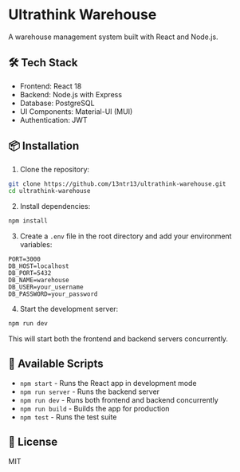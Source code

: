 # Ultrathink Warehouse

A warehouse management system built with React and Node.js.

## 🛠️ Tech Stack

- Frontend: React 18
- Backend: Node.js with Express
- Database: PostgreSQL
- UI Components: Material-UI (MUI)
- Authentication: JWT

## 📦 Installation

1. Clone the repository:
```bash
git clone https://github.com/13ntr13/ultrathink-warehouse.git
cd ultrathink-warehouse
```

2. Install dependencies:
```bash
npm install
```

3. Create a `.env` file in the root directory and add your environment variables:
```env
PORT=3000
DB_HOST=localhost
DB_PORT=5432
DB_NAME=warehouse
DB_USER=your_username
DB_PASSWORD=your_password
```

4. Start the development server:
```bash
npm run dev
```

This will start both the frontend and backend servers concurrently.

## 🚀 Available Scripts

- `npm start` - Runs the React app in development mode
- `npm run server` - Runs the backend server
- `npm run dev` - Runs both frontend and backend concurrently
- `npm run build` - Builds the app for production
- `npm test` - Runs the test suite

## 📝 License

MIT 
